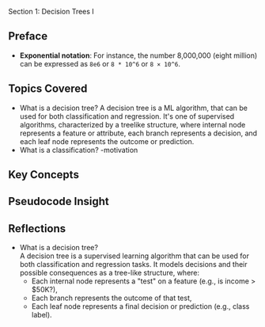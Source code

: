  Section 1: Decision Trees I

## Preface
- **Exponential notation**: For instance, the number 8,000,000 (eight million) can be expressed as `8e6` or `8 * 10^6` or `8 × 10^6`.

## Topics Covered
- What is a decision tree?
  A decision tree is a ML algorithm, that can be used for both classification and regression. It's one of supervised algorithms, characterized by a treelike structure, where internal node represents a feature or attribute, each branch represents a decision, and each leaf node represents the outcome or prediction.
- What is a classification?
  -motivation


## Key Concepts


## Pseudocode Insight


## Reflections

- What is a decision tree?  
  A decision tree is a supervised learning algorithm that can be used for both classification and regression tasks. It models decisions and their possible consequences as a tree-like structure, where:
  - Each internal node represents a "test" on a feature (e.g., is income > $50K?),
  - Each branch represents the outcome of that test,
  - Each leaf node represents a final decision or prediction (e.g., class label).

